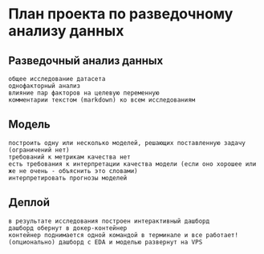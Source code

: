 # План проекта по разведочному анализу данных

## Разведочный анализ данных

    общее исследование датасета
    однофакторный анализ
    влияние пар факторов на целевую переменную
    комментарии текстом (markdown) ко всем исследованиям
     

## Модель

    построить одну или несколько моделей, решающих поставленную задачу (ограничений нет)
    требований к метрикам качества нет
    есть требования к интерпретации качества модели (если оно хорошее или же не очень - объяснить это словами)
    интерпретировать прогнозы моделей
     

## Деплой

    в результате исследования построен интерактивный дашборд
    дашборд обернут в докер-контейнер
    контейнер поднимается одной командой в терминале и все работает!
    (опционально) дашборд с EDA и моделью развернут на VPS
